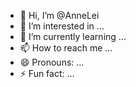 - 👋 Hi, I’m @AnneLei
- 👀 I’m interested in ...
- 🌱 I’m currently learning ...
- 📫 How to reach me ...
- 😄 Pronouns: ...
- ⚡ Fun fact: ...
<!---
AnneLei/AnneLei is a ✨ special ✨ repository because its `README.md` (this file) appears on your GitHub profile.
You can click the Preview link to take a look at your changes.
--->
